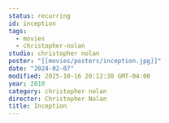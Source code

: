```yaml
---
status: recurring
id: inception
tags:
  - movies
  - christopher-nolan
studio: christopher nolan
poster: "[[movies/posters/inception.jpg]]"
date: "2024-02-07"
modified: 2025-10-16 20:12:38 GMT-04:00
year: 2010
category: christopher nolan
director: Christopher Nolan
title: Inception
---
```

